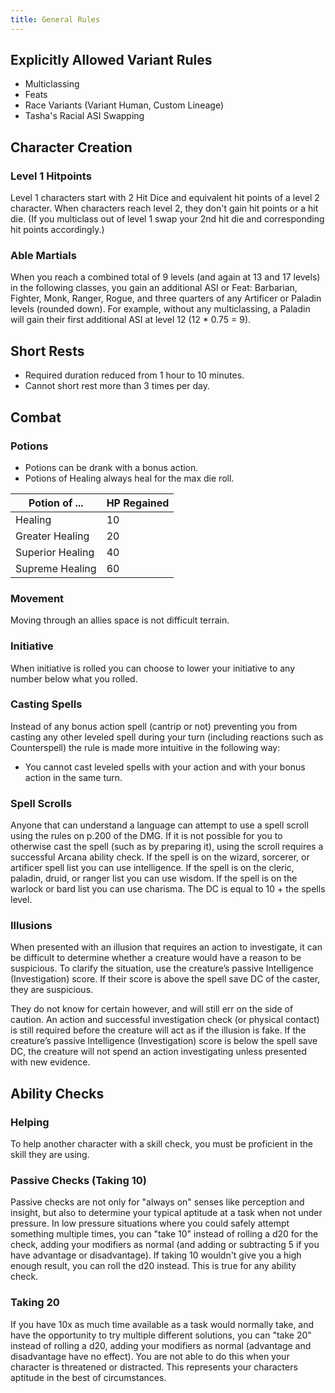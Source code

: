 ```yaml
---
title: General Rules
---
```


## Explicitly Allowed Variant Rules
- Multiclassing
- Feats
- Race Variants (Variant Human, Custom Lineage)
- Tasha's Racial ASI Swapping

## Character Creation
### Level 1 Hitpoints
Level 1 characters start with 2 Hit Dice and equivalent hit points of a level 2 character. When characters reach level 2, they don't gain hit points or a hit die. (If you multiclass out of level 1 swap your 2nd hit die and corresponding hit points accordingly.)

### Able Martials
When you reach a combined total of 9 levels (and again at 13 and 17 levels) in the following classes, you gain an additional ASI or Feat: Barbarian, Fighter, Monk, Ranger, Rogue, and three quarters of any Artificer or Paladin levels (rounded down). For example, without any multiclassing, a Paladin will gain their first additional ASI at level 12 (12 * 0.75 = 9).

## Short Rests
- Required duration reduced from 1 hour to 10 minutes.
- Cannot short rest more than 3 times per day.

## Combat
### Potions
- Potions can be drank with a bonus action.
- Potions of Healing always heal for the max die roll.

| Potion of ... | HP Regained |
| ----------- | ----------- |
| Healing | 10 |
| Greater Healing | 20 |
| Superior Healing | 40 |
| Supreme Healing | 60 |

### Movement
Moving through an allies space is not difficult terrain.

### Initiative
When initiative is rolled you can choose to lower your initiative to any number below what you rolled.

### Casting Spells
Instead of any bonus action spell (cantrip or not) preventing you from casting any other leveled spell during your turn (including reactions such as Counterspell) the rule is made more intuitive in the following way:
- You cannot cast leveled spells with your action and with your bonus action in the same turn.

### Spell Scrolls
Anyone that can understand a language can attempt to use a spell scroll using the rules on p.200 of the DMG. If it is not possible for you to otherwise cast the spell (such as by preparing it), using the scroll requires a successful Arcana ability check. If the spell is on the wizard, sorcerer, or artificer spell list you can use intelligence. If the spell is on the cleric, paladin, druid, or ranger list you can use wisdom. If the spell is on the warlock or bard list you can use charisma. The DC is equal to 10 + the spells level.

### Illusions
When presented with an illusion that requires an action to investigate, it can be difficult to determine whether a creature would have a reason to be suspicious. To clarify the situation, use the creature’s passive Intelligence (Investigation) score. If their score is above the spell save DC of the caster, they are suspicious. 

They do not know for certain however, and will still err on the side of caution. An action and successful investigation check (or physical contact) is still required before the creature will act as if the illusion is fake. If the creature’s passive Intelligence (Investigation) score is below the spell save DC, the creature will not spend an action investigating unless presented with new evidence.

## Ability Checks
### Helping
To help another character with a skill check, you must be proficient in the skill they are using.

### Passive Checks (Taking 10)
Passive checks are not only for "always on" senses like perception and insight, but also to determine your typical aptitude at a task when not under pressure. In low pressure situations where you could safely attempt something multiple times, you can "take 10" instead of rolling a d20 for the check, adding your modifiers as normal (and adding or subtracting 5 if you have advantage or disadvantage). If taking 10 wouldn't give you a high enough result, you can roll the d20 instead. This is true for any ability check.

### Taking 20
If you have 10x as much time available as a task would normally take, and have the opportunity to try multiple different solutions, you can "take 20" instead of rolling a d20, adding your modifiers as normal (advantage and disadvantage have no effect). You are not able to do this when your character is threatened or distracted. This represents your characters aptitude in the best of circumstances.
